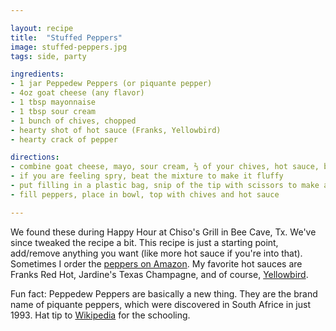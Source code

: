 ```yaml
---

layout: recipe
title:  "Stuffed Peppers"
image: stuffed-peppers.jpg
tags: side, party

ingredients:
- 1 jar Peppedew Peppers (or piquante pepper)
- 4oz goat cheese (any flavor)
- 1 tbsp mayonnaise
- 1 tbsp sour cream
- 1 bunch of chives, chopped
- hearty shot of hot sauce (Franks, Yellowbird)
- hearty crack of pepper

directions:
- combine goat cheese, mayo, sour cream, ⅔ of your chives, hot sauce, black pepper
- if you are feeling spry, beat the mixture to make it fluffy
- put filling in a plastic bag, snip of the tip with scissors to make a piping bag
- fill peppers, place in bowl, top with chives and hot sauce

---
```


We found these during Happy Hour at Chiso's Grill in Bee Cave, Tx. We've since tweaked the recipe a bit. This recipe is just a starting point, add/remove anything you want (like more hot sauce if you're into that). Sometimes I order the [peppers on Amazon](https://amzn.to/2MGUnam). My favorite hot sauces are Franks Red Hot, Jardine's Texas Champagne, and of course, [Yellowbird](https://amzn.to/2Pw4LAv).

Fun fact: Peppedew Peppers are basically a new thing. They are the brand name of piquante peppers, which were discovered in South Africe in just 1993. Hat tip to [Wikipedia](https://en.wikipedia.org/wiki/Peppadew) for the schooling.
